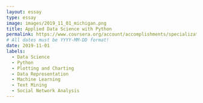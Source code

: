 ```yaml
---
layout: essay
type: essay
image: images/2019_11_01_michigan.png 
title: Applied Data Science with Python
permalink: https://www.coursera.org/account/accomplishments/specialization/7A8FG3M8MMGC
# All dates must be YYYY-MM-DD format!
date: 2019-11-01
labels:
  - Data Science
  - Python
  - Plotting and Charting 
  - Data Representation
  - Machine Learning
  - Text Mining 
  - Social Network Analysis
---
```


